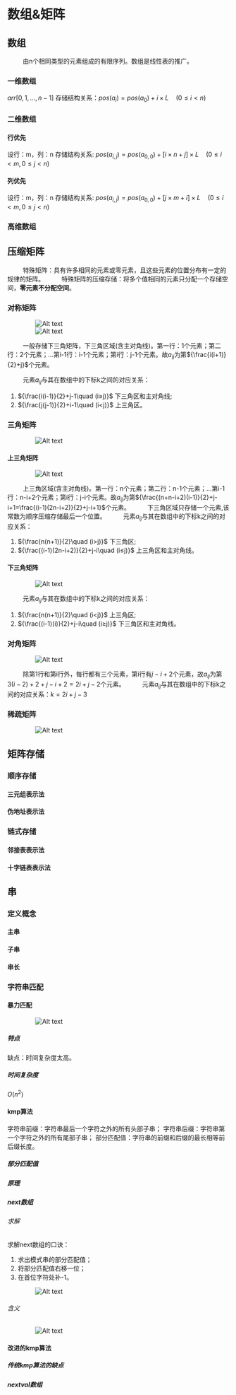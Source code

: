 # 数组&矩阵

## 数组

&emsp;&emsp;&ensp;由n个相同类型的元素组成的有限序列。数组是线性表的推广。

### 一维数组

${arr[0, 1, ..., n-1]}$
存储结构关系：${pos(a_i)=pos(a_0)+i\times L \quad(0≤i<n)}$

### 二维数组

#### 行优先

设行：m，列：n
存储结构关系: ${pos(a_{i, j})=pos(a_{0, 0})+[i \times n+j]\times L \quad (0≤i<m,0≤j<n)}$

#### 列优先

设行：m，列：n
存储结构关系: ${pos(a_{i, j})=pos(a_{0, 0})+[j \times m+i]\times L \quad (0≤i<m,0≤j<n)}$

### 高维数组

## 压缩矩阵

&emsp;&emsp;&ensp;特殊矩阵：具有许多相同的元素或零元素，且这些元素的位置分布有一定的规律的矩阵。
&emsp;&emsp;&ensp;特殊矩阵的压缩存储：将多个值相同的元素只分配一个存储空间，**零元素不分配空间**。

### 对称矩阵

<div style="max-width: 75%; margin: 0 auto;">
<img src="image.png" alt="Alt text" style="margin-top: 0; margin-bottom: 0px;" align="center">
</div>
<div style="max-width: 75%; margin: 0 auto;">
<img src="image-1.png" alt="Alt text" style="margin-top: 0; margin-bottom: 0px;" align="center">
</div>

&emsp;&emsp;&ensp;一般存储下三角矩阵，下三角区域(含主对角线)。第一行：1个元素；第二行：2个元素；...第i-1行：i-1个元素；第i行：j-1个元素。故${a_{ij}}$为第${\frac{i(i+1)}{2}+j}$个元素。

&emsp;&emsp;&ensp;元素${a_{ij}}$与其在数组中的下标k之间的对应关系：

1. ${\frac{i(i-1)}{2}+j-1\quad (i≥j)}$ 下三角区和主对角线;
2. ${\frac{j(j-1)}{2}+i-1\quad (i<j)}$ 上三角区。

### 三角矩阵

<div style="max-width: 75%; margin: 0 auto;">
<img src="image-2.png" alt="Alt text" style="margin-top: 0; margin-bottom: 0px;" align="center">
</div>

#### 上三角矩阵

<div style="max-width: 75%; margin: 0 auto;">
<img src="image-3.png" alt="Alt text" style="margin-top: 0; margin-bottom: 0px;" align="center">
</div>

&emsp;&emsp;&ensp;上三角区域(含主对角线)。第一行：n个元素；第二行：n-1个元素；...第i-1行：n-i+2个元素；第i行：j-i个元素。故${a_{ij}}$为第${\frac{(n+n-i+2)(i-1)}{2}+j-i+1=\frac{(i-1)(2n-i+2)}{2}+j-i+1}$个元素。
&emsp;&emsp;&ensp;下三角区域只存储一个元素,该常数为顺序压缩存储最后一个位置。
&emsp;&emsp;&ensp;元素${a_{ij}}$与其在数组中的下标k之间的对应关系：

1. ${\frac{n(n+1)}{2}\quad (i>j)}$ 下三角区;
2. ${\frac{(i-1)(2n-i+2)}{2}+j-i\quad (i≤j)}$ 上三角区和主对角线。

#### 下三角矩阵

<div style="max-width: 75%; margin: 0 auto;">
<img src="image-4.png" alt="Alt text" style="margin-top: 0; margin-bottom: 0px;" align="center">
</div>

&emsp;&emsp;&ensp;元素${a_{ij}}$与其在数组中的下标k之间的对应关系：

1. ${\frac{n(n+1)}{2}\quad (i<j)}$ 上三角区;
2. ${\frac{(i-1)(i)}{2}+j-i\quad (i≥j)}$ 下三角区和主对角线。

### 对角矩阵

<div style="max-width: 75%; margin: 0 auto;">
<img src="image-5.png" alt="Alt text" style="margin-top: 0; margin-bottom: 0px;" align="center">
</div>

&emsp;&emsp;&ensp;除第1行和第i行外，每行都有三个元素，第i行有${j-i+2}$个元素，故${a_{ij}}$为第${3(i-2)+2+j-i+2=2i+j-2}$个元素。
&emsp;&emsp;&ensp;元素${a_{ij}}$与其在数组中的下标k之间的对应关系：${k=2i+j-3}$

### 稀疏矩阵

<div style="max-width: 75%; margin: 0 auto;">
<img src="image-6.png" alt="Alt text" style="margin-top: 0; margin-bottom: 0px;" align="center">
</div>

## 矩阵存储

### 顺序存储

#### 三元组表示法

#### 伪地址表示法

### 链式存储

#### 邻接表表示法

#### 十字链表表示法

## 串

### 定义概念

#### 主串

#### 子串

#### 串长

### 字符串匹配

#### 暴力匹配

<div style="max-width: 75%; margin: 0 auto;">
<img src="image-7.png" alt="Alt text" style="margin-top: 0; margin-bottom: 0px;" align="center">
</div>

##### 特点

缺点：时间复杂度太高。

##### 时间复杂度

${O(n^2)}$

#### kmp算法

字符串前缀：字符串最后一个字符之外的所有头部子串；
字符串后缀：字符串第一个字符之外的所有尾部子串；
部分匹配值：字符串的前缀和后缀的最长相等前后缀长度。

##### 部分匹配值

##### 原理

##### next数组

###### 求解

求解next数组的口诀：

1. 求出模式串的部分匹配值；
2. 将部分匹配值右移一位；
3. 在首位字符处补-1。

<div style="max-width: 75%; margin: 0 auto;">
<img src="image-8.png" alt="Alt text" style="margin-top: 0; margin-bottom: 0px;" align="center">
</div>

###### 含义

<div style="max-width: 75%; margin: 0 auto;">
<img src="image-9.png" alt="Alt text" style="margin-top: 0; margin-bottom: 0px;" align="center">
</div>

#### 改进的kmp算法

##### 传统kmp算法的缺点

##### nextval数组
